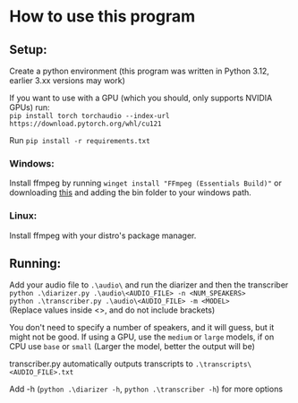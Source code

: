 # How to use this program

## Setup:
Create a python environment (this program was written in Python 3.12, earlier 3.xx versions may work)

If you want to use with a GPU (which you should, only supports NVIDIA GPUs) run:  
`pip install torch torchaudio --index-url https://download.pytorch.org/whl/cu121`

Run `pip install -r requirements.txt`

### Windows:

Install ffmpeg by running `winget install "FFmpeg (Essentials Build)"`
or downloading [this](https://www.gyan.dev/ffmpeg/builds/ffmpeg-git-essentials.7z) and adding the bin folder to your windows path.

### Linux:

Install ffmpeg with your distro's package manager.

## Running:

Add your audio file to `.\audio\` and run the diarizer and then the transcriber  
`python .\diarizer.py .\audio\<AUDIO_FILE> -n <NUM_SPEAKERS>`  
`python .\transcriber.py .\audio\<AUDIO_FILE> -m <MODEL>`  
(Replace values inside <>, and do not include brackets)

You don't need to specify a number of speakers, and it will guess, but it might not be good.
If using a GPU, use the `medium` or `large` models, if on CPU use `base` or `small` (Larger the model, better the output will be)

transcriber.py automatically outputs transcripts to `.\transcripts\<AUDIO_FILE>.txt`


Add -h (`python .\diarizer -h`, `python .\transcriber -h`) for more options
